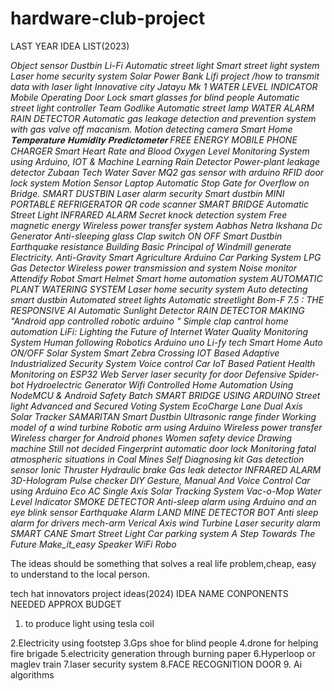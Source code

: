# hardware-club-project


LAST YEAR IDEA LIST(2023) 


*Object sensor Dustbin
Li-Fi
Automatic street light
Smart street light system 
Laser home security system 
Solar Power Bank 
Lifi project /how to transmit data with laser light 
Innovative city 
Jatayu Mk 1
WATER LEVEL INDICATOR
Mobile Operating Door Lock 
smart glasses for blind people
Automatic street light controller
Team Godlike 
Automatic street lamp
WATER ALARM
RAIN DETECTOR 
Automatic gas leakage detection and prevention system with gas valve off macanism.
Motion detecting camera 
Smart Home
𝐓𝐞𝐦𝐩𝐞𝐫𝐚𝐭𝐮𝐫𝐞 𝐇𝐮𝐦𝐢𝐝𝐢𝐭𝐲 𝐏𝐫𝐞𝐝𝐢𝐜𝐭𝐨𝐦𝐞𝐭𝐞𝐫
FREE ENERGY MOBILE PHONE CHARGER
Smart Heart Rate and Blood Oxygen Level Monitoring System using Arduino, IOT & Machine Learning
Rain Detector
Power-plant leakage detector
Zubaan
Tech Water Saver
MQ2 gas sensor with arduino
RFID door lock system 
Motion Sensor Laptop 
Automatic Stop Gate for Overflow on Bridge.
SMART DUSTBIN
Laser alarm security
Smart dustbin
MINI PORTABLE REFRIGERATOR
QR code scanner
SMART BRIDGE 
Automatic Street Light
INFRARED ALARM 
Secret knock detection system 
Free magnetic energy
Wireless power transfer system
Aabhas Netra Ikshana
Dc Generator
Anti-sleeping glass
Clap switch ON OFF
Smart Dustbin 
Earthquake resistance Building 
Basic Principal of Windmill generate Electricity.
Anti-Gravity
Smart Agriculture
Arduino Car Parking System 
LPG Gas Detector 
Wireless power transmission and system
Noise monitor
Attendify
Robot
Smart Helmet
Smart home automation system
AUTOMATIC PLANT WATERING SYSTEM 
Laser home security system
*Auto detecting smart dustbin*
Automated street lights 
Automatic streetlight 
Bom-F 7.5 : THE RESPONSIVE AI
Automatic Sunlight Detector 
RAIN DETECTOR MAKING
"Android app controlled robotic arduino "
Simple clap cantrol home automation 
LiFi: Lighting the Future of Internet
Water Quality Monitoring System
Human following Robotics
Arduino uno
Li-fy tech
Smart Home
Auto ON/OFF Solar System
Smart Zebra Crossing
IOT  Based Adaptive Industrialized Security System
Voice control Car 
IoT Based Patient Health Monitoring on ESP32 Web Server 
laser security for door
Defensive Spider-bot
Hydroelectric Generator 
Wifi Controlled Home Automation Using NodeMCU & Android
Safety Batch
SMART BRIDGE USING ARDUINO
Street light
Advanced and Secured Voting System
EcoCharge Lane
Dual Axis Solar Tracker 
SAMARITAN
Smart Dustbin
Ultrasonic range finder
Working model of a wind turbine
Robotic arm using Arduino 
Wireless power transfer
Wireless charger for Android phones 
Women safety device 
Drawing machine 
Still not decided 
Fingerprint automatic door lock
Monitoring fatal atmospheric situations in Coal Mines
Self Diagnosing kit
Gas detection sensor 
Ionic Thruster 
Hydraulic brake 
Gas leak detector 
INFRARED ALARM 
3D-Hologram
Pulse checker
DIY Gesture, Manual And Voice Control Car using Arduino
Eco AC 
Single Axis Solar Tracking System
Vac-o-Mop
Water Level Indicator
SMOKE DETECTOR 
Anti-sleep alarm using Arduino and an eye blink sensor
Earthquake Alarm 
LAND MINE DETECTOR BOT
Anti sleep alarm for drivers
mech-arm
Verical Axis wind Turbine
Laser security alarm 
SMART CANE
Smart Street Light
Car parking system
A Step Towards The Future
Make_it_easy
Speaker 
WiFi Robo*


The ideas should be something that solves a real life problem,cheap, easy to understand to the local person. 


tech hat innovators project ideas(2024)
IDEA NAME                                                       CONPONENTS NEEDED                                                              APPROX BUDGET
1. to produce light using tesla coil
                                                             
2.Electricity  using footstep
3.Gps shoe for blind people
4.drone for helping fire brigade 
5.electricity generation through burning paper
6.Hyperloop or maglev train
7.laser security system
8.FACE RECOGNITION DOOR
9. Ai algorithms